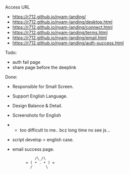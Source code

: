 Access URL
- https://r712.github.io/nyam-landing/
- https://r712.github.io/nyam-landing/desktop.html
- https://r712.github.io/nyam-landing/connect.html
- https://r712.github.io/nyam-landing/terms.html
- https://r712.github.io/nyam-landing/email.html
- https://r712.github.io/nyam-landing/auth-success.html

Todo:
- auth fail page
- share page before the deeplink

Done:
- Responsible for Small Screen.
- Support English Language.
- Design Balance & Detail.
- Screenshots for English
- - too difficult to me.. bcz long time no see js... 
- script develop > english case.
- email success page.


                /\_/\
            = ( • . • ) =
              /      \     

